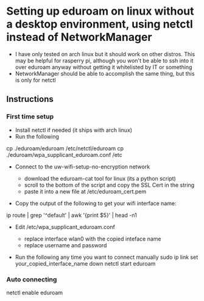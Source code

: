 # Setting up eduroam on linux without a desktop environment, using netctl instead of NetworkManager
* I have only tested on arch linux but it should work on other distros. This may be helpful for rasperry pi, although you won't be able to ssh into it over eduroam anyway without getting it whitelisted by IT or something
* NetworkManager should be able to accomplish the same thing, but this is only for netctl

## Instructions
### First time setup
* Install netctl if needed (it ships with arch linux)
* Run the following

cp ./eduroam/eduroam /etc/netctl/eduroam
cp ./eduroam/wpa_supplicant_eduroam.conf /etc

* Connect to the uw-wifi-setup-no-encryption network
    * download the eduroam-cat tool for linux (its a python script)
    * scroll to the bottom of the script and copy the SSL Cert in the string
    * paste it into a new file at /etc/eduroam_cert.pem

* Copy the output of the following to get your wifi interface name:

ip route | grep '^default' | awk '{print $5}' | head -n1

* Edit /etc/wpa_supplicant_eduroam.conf
    * replace interface wlan0 with the copied inteface name
    * replace username and password

* Run the following any time you want to connect manually
sudo ip link set your_copied_interface_name down
netctl start eduroam

### Auto connecting
netctl enable eduroam

